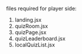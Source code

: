files required for player side:

1. landing.jsx
2. quizRoom.jsx
3. quizPage.jsx
4. quizLeaderboard.jsx
5. localQuizList.jsx